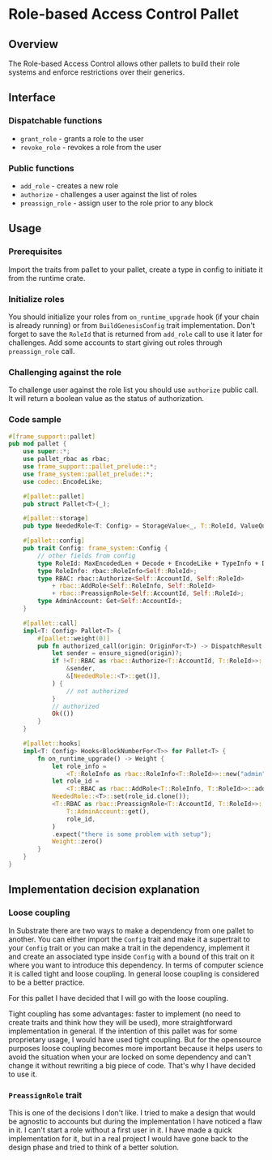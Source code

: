 # Role-based Access Control Pallet

## Overview

The Role-based Access Control allows other pallets to build their role systems and enforce restrictions over their generics.

## Interface

### Dispatchable functions

* `grant_role` - grants a role to the user
* `revoke_role` - revokes a role from the user

### Public functions

* `add_role` - creates a new role
* `authorize` - challenges a user against the list of roles
* `preassign_role` - assign user to the role prior to any block

## Usage

### Prerequisites

Import the traits from pallet to your pallet, create a type in config to initiate it from the runtime crate.

### Initialize roles

You should initialize your roles from `on_runtime_upgrade` hook (if your chain is already running) or from `BuildGenesisConfig` trait implementation. Don't forget to save the `RoleId` that is returned from `add_role` call to use it later for challenges. Add some accounts to start giving out roles through `preassign_role` call.

### Challenging against the role

To challenge user against the role list you should use `authorize` public call. It will return a boolean value as the status of authorization.

### Code sample
```rust
#[frame_support::pallet]
pub mod pallet {
	use super::*;
    use pallet_rbac as rbac;
	use frame_support::pallet_prelude::*;
	use frame_system::pallet_prelude::*;
    use codec::EncodeLike;

	#[pallet::pallet]
	pub struct Pallet<T>(_);

    #[pallet::storage]
    pub type NeededRole<T: Config> = StorageValue<_, T::RoleId, ValueQuery>;

	#[pallet::config]
	pub trait Config: frame_system::Config {
        // other fields from config
        type RoleId: MaxEncodedLen + Decode + EncodeLike + TypeInfo + Default + Clone;
        type RoleInfo: rbac::RoleInfo<Self::RoleId>;
        type RBAC: rbac::Authorize<Self::AccountId, Self::RoleId>
			+ rbac::AddRole<Self::RoleInfo, Self::RoleId>
			+ rbac::PreassignRole<Self::AccountId, Self::RoleId>;
        type AdminAccount: Get<Self::AccountId>;
    }

 	#[pallet::call]
	impl<T: Config> Pallet<T> {
		#[pallet::weight(0)]
		pub fn authorized_call(origin: OriginFor<T>) -> DispatchResult {
			let sender = ensure_signed(origin)?;
			if !<T::RBAC as rbac::Authorize<T::AccountId, T::RoleId>>::authorize(
				&sender,
				&[NeededRole::<T>::get()],
			) {
				// not authorized
			}
            // authorized
			Ok(())
		}
	}

    #[pallet::hooks]
	impl<T: Config> Hooks<BlockNumberFor<T>> for Pallet<T> {
        fn on_runtime_upgrade() -> Weight {
            let role_info =
				<T::RoleInfo as rbac::RoleInfo<T::RoleId>>::new("admin".as_bytes(), &[]);
			let role_id =
				<T::RBAC as rbac::AddRole<T::RoleInfo, T::RoleId>>::add_role(role_info, true);
			NeededRole::<T>::set(role_id.clone());
			<T::RBAC as rbac::PreassignRole<T::AccountId, T::RoleId>>::preassign_role(
				T::AdminAccount::get(),
				role_id,
			)
			.expect("there is some problem with setup");
		    Weight::zero()
	    }
    }
} 
```

## Implementation decision explanation

### Loose coupling

In Substrate there are two ways to make a dependency from one pallet to another. You can either import the `Config` trait and make it a supertrait to your `Config` trait or you can make a trait in the dependency, implement it and create an associated type inside `Config` with a bound of this trait on it where you want to introduce this dependency. In terms of computer science it is called tight and loose coupling. In general loose coupling is considered to be a better practice.

For this pallet I have decided that I will go with the loose coupling.

Tight coupling has some advantages: faster to implement (no need to create traits and think how they will be used), more straightforward implementation in general. If the intention of this pallet was for some proprietary usage, I would have used tight coupling. But for the opensource purposes loose coupling becomes more important because it helps users to avoid the situation when your are locked on some dependency and can't change it without rewriting a big piece of code. That's why I have decided to use it.

### `PreassignRole` trait

This is one of the decisions I don't like. I tried to make a design that would be agnostic to accounts but during the implementation I have noticed a flaw in it. I can't start a role without a first user in it. I have made a quick implementation for it, but in a real project I would have gone back to the design phase and tried to think of a better solution. 